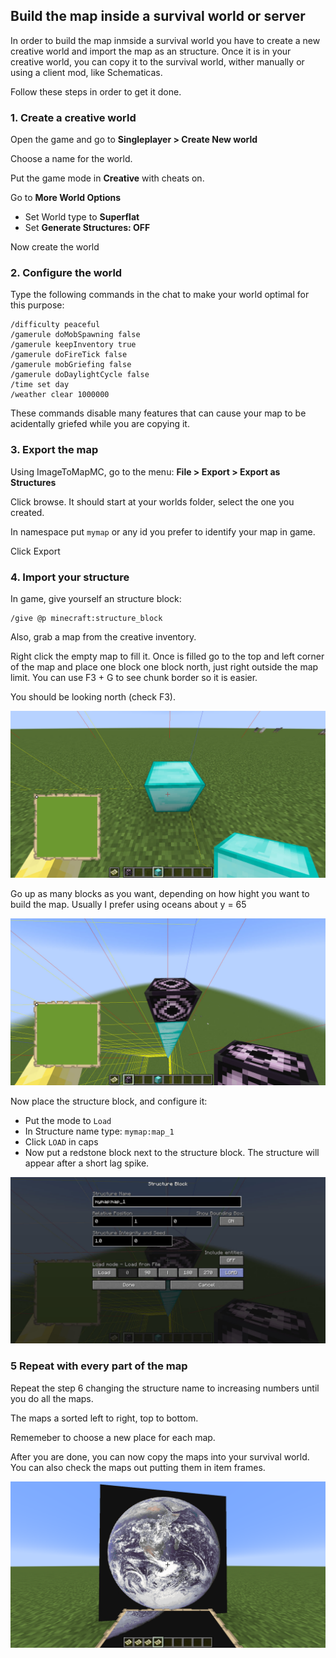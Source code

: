 ## Build the map inside a survival world or server

In order to build the map inmside a survival world you have to create a new creative world and import the map as an structure. Once it is in your creative world, you can copy it to the survival world, wither manually or using a client mod, like Schematicas.

Follow these steps in order to get it done.

### 1. Create a creative world

Open the game and go to **Singleplayer > Create New world**

Choose a name for the world.

Put the game mode in **Creative** with cheats on.

Go to **More World Options**

 - Set World type to **Superflat**
 - Set **Generate Structures: OFF**

Now create the world

### 2. Configure the world

Type the following commands in the chat to make your world optimal for this purpose:

```
/difficulty peaceful
/gamerule doMobSpawning false
/gamerule keepInventory true
/gamerule doFireTick false
/gamerule mobGriefing false
/gamerule doDaylightCycle false
/time set day
/weather clear 1000000
```

These commands disable many features that can cause your map to be acidentally griefed while you are copying it.

### 3. Export the map

Using ImageToMapMC, go to the menu: **File > Export > Export as Structures**

Click browse. It should start at your worlds folder, select the one you created.

In namespace put `mymap` or any id you prefer to identify your map in game.

Click Export

### 4. Import your structure

In game, give yourself an structure block:

```
/give @p minecraft:structure_block
```

Also, grab a map from the creative inventory.

Right click the empty map to fill it. Once is filled go to the top and left corner of the map and place one block one block north, just right outside the map limit. You can use F3 + G to see chunk border so it is easier.

You should be looking north (check F3).

![Screenshot](../screenshots/structure_position_1.jpg "Streenshot")

Go up as many blocks as you want, depending on how hight you want to build the map. Usually I prefer using oceans about y = 65

![Screenshot](../screenshots/structure_position_2.jpg "Streenshot")

Now place the structure block, and configure it:

 - Put the mode to `Load`
 - In Structure name type: `mymap:map_1`
 - Click `LOAD` in caps
 - Now put a redstone block next to the structure block. The structure will appear after a short lag spike.

![Screenshot](../screenshots/structure_config.jpg "Streenshot")

### 5 Repeat with every part of the map

Repeat the step 6 changing the structure name to increasing numbers until you do all the maps.

The maps a sorted left to right, top to bottom.

Rememeber to choose a new place for each map.

After you are done, you can now copy the maps into your survival world. You can also check the maps out putting them in item frames.

![Map ingame (Minecraft)](../screenshots/mc_maps_imported.jpg "Map ingame (Minecraft)")


